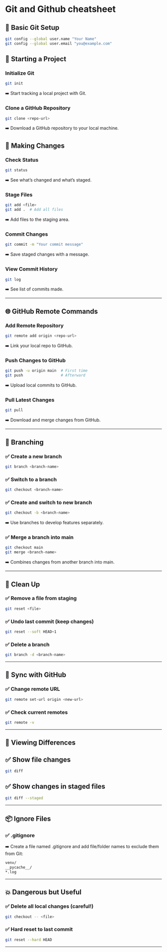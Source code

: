 # Git and Github cheatsheet

## 🔧 Basic Git Setup

```bash
git config --global user.name "Your Name"
git config --global user.email "you@example.com"

```

## 📁 Starting a Project

### Initialize Git

```bash
git init
```
➡️ Start tracking a local project with Git.

### Clone a GitHub Repository

```bash
git clone <repo-url>
```
➡️ Download a GitHub repository to your local machine.



## 📝 Making Changes

### Check Status

```bash
git status
```
➡️ See what’s changed and what’s staged.

### Stage Files

```bash
git add <file>
git add .  # Add all files
```
➡️ Add files to the staging area.

### Commit Changes

```bash
git commit -m "Your commit message"
```
➡️ Save staged changes with a message.

### View Commit History

```bash
git log
```
➡️ See list of commits made.

---

## 🌐 GitHub Remote Commands

### Add Remote Repository

```bash
git remote add origin <repo-url>
```
➡️ Link your local repo to GitHub.

### Push Changes to GitHub

```bash
git push -u origin main  # First time
git push                 # Afterward
```
➡️ Upload local commits to GitHub.

### Pull Latest Changes

```bash
git pull
```
➡️ Download and merge changes from GitHub.

---

## 🔁 Branching

### ✅ Create a new branch

```bash
git branch <branch-name>
```

### ✅ Switch to a branch

```bash
git checkout <branch-name>
```

### ✅ Create and switch to new branch

```bash
git checkout -b <branch-name>
```
➡️ Use branches to develop features separately.

### ✅ Merge a branch into main

```bash
git checkout main
git merge <branch-name>
```
➡️ Combines changes from another branch into main.

---

## 🧹 Clean Up

### ✅ Remove a file from staging

```bash
git reset <file>
```

### ✅ Undo last commit (keep changes)

```bash
git reset --soft HEAD~1
```

### ✅ Delete a branch

```bash
git branch -d <branch-name>
```

---

## 🔄 Sync with GitHub

### ✅ Change remote URL

```bash
git remote set-url origin <new-url>
```

### ✅ Check current remotes

```bash
git remote -v
```

--- 

## 🧪 Viewing Differences

## ✅ Show file changes

```bash
git diff
```

## ✅ Show changes in staged files

```bash
git diff --staged
```

---

## 📦 Ignore Files

### ✅ .gitignore

➡️ Create a file named .gitignore and add file/folder names to exclude them from Git:

```bash
venv/
__pycache__/
*.log
```

---

## 💥 Dangerous but Useful

### ✅ Delete all local changes (careful!)

```bash
git checkout -- <file>
```
### ✅ Hard reset to last commit

```bash
git reset --hard HEAD
```

---














